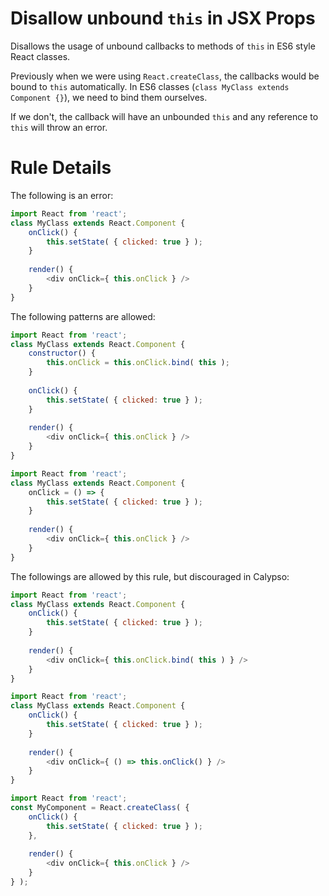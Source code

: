 # Disallow unbound `this` in JSX Props

Disallows the usage of unbound callbacks to methods of `this` in ES6 style React classes.

Previously when we were using `React.createClass`, the callbacks would be bound to `this` automatically.
In ES6 classes (`class MyClass extends Component {}`), we need to bind them ourselves.

If we don't, the callback will have an unbounded `this` and any reference to `this` will throw an error.

# Rule Details

The following is an error:

```js
import React from 'react';
class MyClass extends React.Component {
	onClick() {
		this.setState( { clicked: true } ); 
	}
	
	render() {
		<div onClick={ this.onClick } />
	}
}
```

The following patterns are allowed:

```js
import React from 'react';
class MyClass extends React.Component {
	constructor() {
		this.onClick = this.onClick.bind( this );
	}
	
	onClick() {
		this.setState( { clicked: true } ); 
	}
	
	render() {
		<div onClick={ this.onClick } />
	}
}
```

```js
import React from 'react';
class MyClass extends React.Component {
	onClick = () => {
		this.setState( { clicked: true } ); 
	}
	
	render() {
		<div onClick={ this.onClick } />
	}
}
```

The followings are allowed by this rule, but discouraged in Calypso:

```js
import React from 'react';
class MyClass extends React.Component {
	onClick() {
		this.setState( { clicked: true } ); 
	}
	
	render() {
		<div onClick={ this.onClick.bind( this ) } />
	}
}
```

```js
import React from 'react';
class MyClass extends React.Component {
	onClick() {
		this.setState( { clicked: true } ); 
	}
	
	render() {
		<div onClick={ () => this.onClick() } />
	}
}
```

```js
import React from 'react';
const MyComponent = React.createClass( {
	onClick() {
		this.setState( { clicked: true } ); 
	},
	
	render() {
		<div onClick={ this.onClick } />
	}
} );
```



